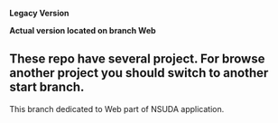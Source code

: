 **Legacy Version**

**Actual version located on branch Web**

These repo have several project. For browse another project you should 
switch to another start branch.
----------------------------------------------------------------------
This branch dedicated to Web part of NSUDA application.
